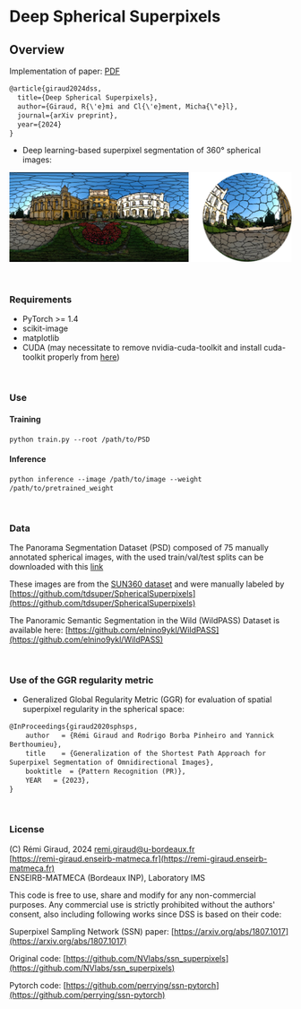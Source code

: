 # Deep Spherical Superpixels

## Overview

Implementation of paper:   [PDF]()
```
@article{giraud2024dss,
  title={Deep Spherical Superpixels},
  author={Giraud, R{\'e}mi and Cl{\'e}ment, Micha{\"e}l},
  journal={arXiv preprint},
  year={2024}
}
```

- Deep learning-based superpixel segmentation of 360° spherical images: 

![image](./Figures/dss_example.png)

<br />

### Requirements

- PyTorch >= 1.4
- scikit-image
- matplotlib
- CUDA (may necessitate to remove nvidia-cuda-toolkit and install cuda-toolkit properly from [here](https://developer.nvidia.com/cuda-toolkit))

<br />

### Use
#### Training
```
python train.py --root /path/to/PSD
```

#### Inference
```
python inference --image /path/to/image --weight /path/to/pretrained_weight
```


<br />

### Data

The Panorama Segmentation Dataset (PSD) composed of 75 manually annotated spherical images, with the used train/val/test splits can be downloaded with this 
[link](https://remi-giraud.enseirb-matmeca.fr/PSD.zip)

These images are from the [SUN360 dataset](https://vision.princeton.edu/projects/2012/SUN360/data/)  and were manually labeled by [https://github.com/tdsuper/SphericalSuperpixels](https://github.com/tdsuper/SphericalSuperpixels) 

The Panoramic Semantic Segmentation in the Wild (WildPASS) Dataset is available here:
[https://github.com/elnino9ykl/WildPASS](https://github.com/elnino9ykl/WildPASS)


<br />

### Use of the GGR regularity metric 

- Generalized Global Regularity Metric (GGR) for evaluation of spatial superpixel regularity in the spherical space:
```
@InProceedings{giraud2020sphsps,
    author   = {Rémi Giraud and Rodrigo Borba Pinheiro and Yannick Berthoumieu},
    title    = {Generalization of the Shortest Path Approach for Superpixel Segmentation of Omnidirectional Images},
    booktitle  = {Pattern Recognition (PR)},
    YEAR   = {2023},
}
```

<br />

### License

(C) Rémi Giraud, 2024 
remi.giraud@u-bordeaux.fr  
[https://remi-giraud.enseirb-matmeca.fr](https://remi-giraud.enseirb-matmeca.fr)  
ENSEIRB-MATMECA (Bordeaux INP), Laboratory IMS

This code is free to use, share and modify for any non-commercial purposes.
Any commercial use is strictly prohibited without the authors' consent, also including following works since DSS is based on their code:

Superpixel Sampling Network (SSN) paper: [https://arxiv.org/abs/1807.1017](https://arxiv.org/abs/1807.1017)

Original code: [https://github.com/NVlabs/ssn_superpixels](https://github.com/NVlabs/ssn_superpixels)

Pytorch code: [https://github.com/perrying/ssn-pytorch](https://github.com/perrying/ssn-pytorch)


